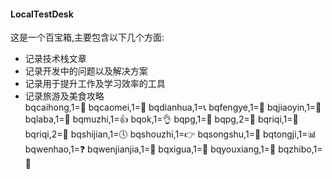 #### LocalTestDesk
这是一个百宝箱,主要包含以下几个方面:
- 记录技术栈文章
- 记录开发中的问题以及解决方案
- 记录用于提升工作及学习效率的工具
- 记录旅游及美食攻略  
bqcaihong,1=&#x1F308;
bqcaomei,1=&#x1F353;
bqdianhua,1=&#x1F4DE;
bqfengye,1=&#x1F341;
bqjiaoyin,1=&#x1F463;
bqlaba,1=&#x1F4E3;
bqmuzhi,1=&#x1F44D;
bqok,1=&#x1F44C;
bqpg,1=&#x1F34E; 
bqpg,2=&#x1F34F;
bqriqi,1=&#x1F4C6;
bqriqi,2=&#x1F4C5;
bqshijian,1=&#x1F554; 
bqshouzhi,1=&#x1F449; 
bqsongshu,1=&#x1F332;
bqtongji,1=&#x1F4CA; 
bqwenhao,1=&#x2753; 
bqwenjianjia,1=&#x1F4C2;
bqxigua,1=&#x1F349; 
bqyouxiang,1=&#x1F4E7;
bqzhibo,1=&#x1F3A6;